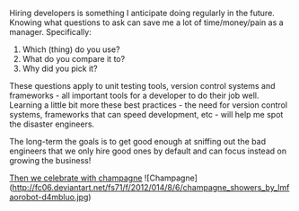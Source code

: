 Hiring developers is something I anticipate doing regularly in the future. Knowing what questions to ask can save me a lot of time/money/pain as a manager. Specifically:

1. Which (thing) do you use?
2. What do you compare it to?
3. Why did you pick it?

These questions apply to unit testing tools, version control systems and frameworks - all important tools for a developer to do their job well. Learning a little bit more these best practices - the need for version control systems, frameworks that can speed development, etc - will help me spot the disaster engineers.

The long-term the goals is to get good enough at sniffing out the bad engineers that we only hire good ones by default and can focus instead on growing the business!



[Then we celebrate with champagne](http://www.metroactive.com/papers/metro/12.31.97/dining-9753.html)
![Champagne] (http://fc06.deviantart.net/fs71/f/2012/014/8/6/champagne_showers_by_lmfaorobot-d4mbluo.jpg)
